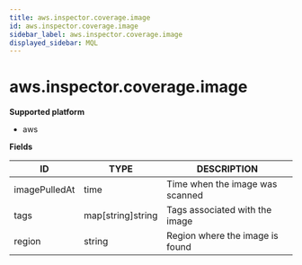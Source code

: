 ```yaml
---
title: aws.inspector.coverage.image
id: aws.inspector.coverage.image
sidebar_label: aws.inspector.coverage.image
displayed_sidebar: MQL
---
```


# aws.inspector.coverage.image

**Supported platform**

- aws

**Fields**

| ID            | TYPE              | DESCRIPTION                     |
| ------------- | ----------------- | ------------------------------- |
| imagePulledAt | time              | Time when the image was scanned |
| tags          | map[string]string | Tags associated with the image  |
| region        | string            | Region where the image is found |

